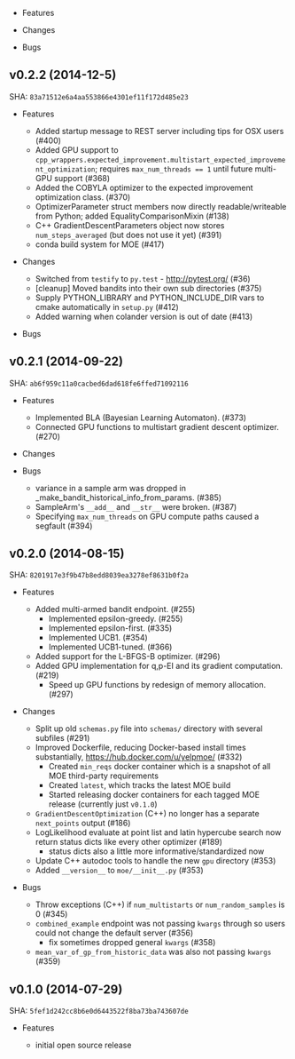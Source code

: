 * Features

* Changes

* Bugs

## v0.2.2 (2014-12-5)

SHA: ``83a71512e6a4aa553866e4301ef11f172d485e23``

* Features

  * Added startup message to REST server including tips for OSX users (#400)
  * Added GPU support to ``cpp_wrappers.expected_improvement.multistart_expected_improvement_optimization``; requires ``max_num_threads == 1`` until future multi-GPU support (#368)
  * Added the COBYLA optimizer to the expected improvement optimization class. (#370)
  * OptimizerParameter struct members now directly readable/writeable from Python; added EqualityComparisonMixin (#138)
  * C++ GradientDescentParameters object now stores ``num_steps_averaged`` (but does not use it yet) (#391)
  * conda build system for MOE (#417)

* Changes

  * Switched from `testify` to `py.test` - http://pytest.org/ (#36)
  * [cleanup] Moved bandits into their own sub directories (#375)
  * Supply PYTHON_LIBRARY and PYTHON_INCLUDE_DIR vars to cmake automatically in ``setup.py`` (#412)
  * Added warning when colander version is out of date (#413)

* Bugs

## v0.2.1 (2014-09-22)

SHA: ``ab6f959c11a0cacbed6dad618fe6ffed71092116``

* Features

  * Implemented BLA (Bayesian Learning Automaton). (#373)
  * Connected GPU functions to multistart gradient descent optimizer. (#270)

* Changes

* Bugs

  * variance in a sample arm was dropped in _make_bandit_historical_info_from_params. (#385)
  * SampleArm's ``__add__`` and ``__str__`` were broken. (#387)
  * Specifying ``max_num_threads`` on GPU compute paths caused a segfault (#394)

## v0.2.0 (2014-08-15)

SHA: ``8201917e3f9b47b8edd8039ea3278ef8631b0f2a``

* Features

  * Added multi-armed bandit endpoint. (#255)
    * Implemented epsilon-greedy. (#255)
    * Implemented epsilon-first. (#335)
    * Implemented UCB1. (#354)
    * Implemented UCB1-tuned. (#366)
  * Added support for the L-BFGS-B optimizer. (#296)
  * Added GPU implementation for q,p-EI and its gradient computation. (#219)
    * Speed up GPU functions by redesign of memory allocation. (#297)

* Changes

  * Split up old ``schemas.py`` file into ``schemas/`` directory with several subfiles (#291)
  * Improved Dockerfile, reducing Docker-based install times substantially, https://hub.docker.com/u/yelpmoe/ (#332)
    * Created ``min_reqs`` docker container which is a snapshot of all MOE third-party requirements
    * Created ``latest``, which tracks the latest MOE build
    * Started releasing docker containers for each tagged MOE release (currently just ``v0.1.0``)
  * ``GradientDescentOptimization`` (C++) no longer has a separate ``next_points`` output (#186)
  * LogLikelihood evaluate at point list and latin hypercube search now return status dicts like every other optimizer (#189)
    * status dicts also a little more informative/standardized now
  * Update C++ autodoc tools to handle the new ``gpu`` directory (#353)
  * Added ``__version__`` to ``moe/__init__.py`` (#353)

* Bugs

  * Throw exceptions (C++) if ``num_multistarts`` or ``num_random_samples`` is 0 (#345)
  * ``combined_example`` endpoint was not passing ``kwargs`` through so users could not change the default server (#356)
    * fix sometimes dropped general ``kwargs`` (#358)
  * ``mean_var_of_gp_from_historic_data`` was also not passing ``kwargs`` (#359)

## v0.1.0 (2014-07-29)

SHA: ``5fef1d242cc8b6e0d6443522f8ba73ba743607de``

* Features

  * initial open source release
